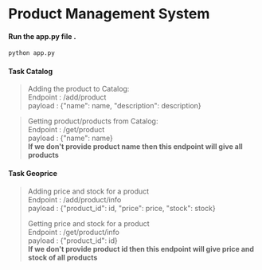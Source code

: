 # Product Management System
#### Run the app.py file .
```sh
python app.py
```
#### Task Catalog ###
> Adding the product to Catalog:  
Endpoint : /add/product  
payload : {"name": name, "description": description}  
>>

> Getting product/products from Catalog:  
Endpoint : /get/product  
payload : {"name": name}  
**If we don't provide product name then this endpoint will give all products**  

#### Task Geoprice ###
> Adding price and stock for a product  
Endpoint : /add/product/info  
payload : {"product_id": id, "price": price, "stock": stock}  
>>
> Getting price and stock for a product  
Endpoint : /get/product/info  
payload : {"product_id": id}  
**If we don't provide product id then this endpoint will give price and stock of all products**  

